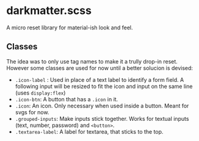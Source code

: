 # darkmatter.scss
A micro reset library for material-ish look and feel.

## Classes
The idea was to only use tag names to make it a trully drop-in reset. However some classes are used for now until a better solucion is devised:

* `.icon-label` : Used in place of a text label to identify a form field. A following input will be resized to fit the icon and input on the same line (uses `display:flex`)
* `.icon-btn`: A button that has a `.icon` in it.
* `.icon`: An icon. Only necessary when used inside a button. Meant for svgs for now.
* `.grouped-inputs`: Make inputs stick together. Works for textual inputs (text, number, password) and `<button>`.
* `.textarea-label`: A label for textarea, that sticks to the top. 

